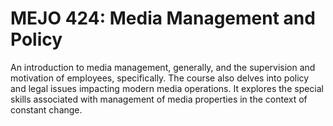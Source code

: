 # MEJO 424: Media Management and Policy

An introduction to media management, generally, and the supervision and motivation of employees, specifically. The course also delves into policy and legal issues impacting modern media operations. It explores the special skills associated with management of media properties in the context of constant change.